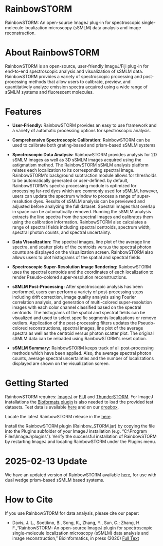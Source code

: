 # RainbowSTORM
RainbowSTORM: An open-source ImageJ plug-in for spectroscopic single-molecule localization microscopy (sSMLM) data analysis and image reconstruction.

# About RainbowSTORM

RainbowSTORM is an open-source, user-friendly ImageJ/Fiji plug-in for end-to-end spectroscopic analysis and visualization of sSMLM data. RainbowSTORM provides a variety of spectroscopic processing and post-processing methods that allow users to calibrate, preview, and quantitatively analyze emission spectra acquired using a wide range of sSMLM systems and fluorescent molecules.

# Features
- **User-Friendly:** RainbowSTORM provides an easy to use framework and a variety of automatic processing options for spectroscopic analysis.

- **Comprehensive Spectroscopic Calibration:** RainbowSTORM can be used to calibrate both grating-based and prism-based sSMLM systems

- **Spectroscopic Data Analysis:** RainbowSTORM provides analysis for 2D sSMLM images as well as 3D sSMLM images acquired using the astigmatism method. The RainbowSTORM sSMLM analysis platform relates each localization to its corresponding spectral image. RainbowSTORM's background subtraction module allows for thresholds to be automatically generated or user-defined. by default, RainbowSTORM's spectra processing module is optimized for processing far-red dyes which are commonly used for sSMLM, however, users can update the spectrum window to process a range of super-resolution dyes. Results of sSMLM analysis can be previewed and adjusted before analyzing the full dataset. Spectral images that overlap in space can be automatically removed. Running the sSMLM analysis extracts the line spectra from the spectral images and calibrates them using the calibration information. RainbowSTORM also calculates a range of spectral fields including spectral centroids, spectrum width, spectral photon counts, and spectral uncertainty.

- **Data Visualization:** The spectral images, line plot of the average line spectra, and scatter plots of the centroids versus the spectral photon counts are displayed on the visualization screen. RainbowSTORM also allows users to plot histograms of the spatial and spectral fields.

- **Spectroscopic Super-Resolution Image Rendering:** RainbowSTORM uses the spectral centroids and the coordinates of each localization to render Pseudo-colored super-resolution reconstructions. 

- **sSMLM Post-Processing:** After spectroscopic analysis has been performed, users can perform a variety of post-processing steps including drift correction, image quality analysis using Fourier correlation analysis, and generation of multi-colored super-resolution images with each color channel classified based on the spectral centroids. The histograms of the spatial and spectral fields can be visualized and used to select specific segments localizations or remove outliers. Application of the post-processing filters updates the Pseudo-colored reconstructions, spectral images, line plot of the average spectra as well as the centroid versus photon scatter plot. The original sSMLM data can be reloaded using RainbowSTORM's reset option.

- **sSMLM Summary:** RainbowSTORM keeps track of all post-processing methods which have been applied. Also, the average spectral photon counts, average spectral uncertainties and the number of localizations displayed are shown on the visualization screen.


# Getting Started
RainbowSTORM requires: [ImageJ](https://imagej.nih.gov/ij/download.html) or [FIJI](https://imagej.net/Fiji/Downloads) and [ThunderSTORM](https://github.com/zitmen/thunderstorm/wiki/Downloads). For ImageJ installations the [Bioformats plugin](https://www.openmicroscopy.org/bio-formats/downloads/) is also needed to load the provided test datasets.  Test data is available [here](https://github.com/FOIL-NU/RainbowSTORM/tree/master/rs-ij-plugin-v1/RainbowSTORM%20Test) and on our [dropbox](https://www.dropbox.com/sh/44uihyzrxh93jh8/AAAwjqpeNVz6fXnARH45s7wTa?dl=0).

Locate the latest RainbowSTORM release in the [here](https://github.com/FOIL-NU/RainbowSTORM/tree/master/rs-ij-plugin-v1/Current%20Release).

Install the RainbowSTORM plugin (Rainbow_STORM.jar) by copying the file into the Plugins subfolder of your ImageJ installation (e.g. “C:\Program Files\ImageJ\plugins”).  Verify the successful installation of RainbowSTORM by restarting ImageJ and locating RainbowSTORM under the Plugins menu.

# 2025-02-13 Update
We have an updated version of RainbowSTORM available [here](https://github.com/FOIL-NU/sSMLM-protocol), for use with dual wedge prism-based sSMLM based systems.

# How to Cite
If you use RainbowSTORM for data analysis, please cite our paper:
- Davis, J. L., Soetikno, B., Song, K., Zhang, Y., Sun, C.; Zhang, H. F.,“RainbowSTORM: An open-source ImageJ plugin for spectroscopic single-molecule localization microscopy (sSMLM) data analysis and image reconstruction,” Bioinformatics, in press (2020) [Full Text](https://doi.org/10.1093/bioinformatics/btaa635)
